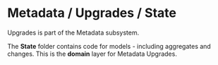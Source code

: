 # Metadata / Upgrades / State

Upgrades is part of the Metadata subsystem.
  
The **State** folder contains code for models - including aggregates and changes. This is the **domain** layer for Metadata Upgrades.
